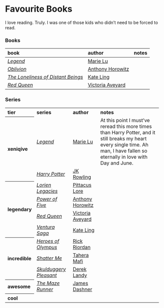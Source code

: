 # Favourite Books

I love reading. Truly. I was one of those kids who didn’t need to be forced to read.

### Books

| book | author | notes |
| :--- | :----- | :---- |
| [*Legend*]() | [Marie Lu]() | |
| [*Oblivion*]() | [Anthony Horowitz]() | |
| [*The Loneliness of Distant Beings*]() | [Kate Ling]() | |
| [*Red Queen*]() | [Victoria Aveyard]() | |

### Series

<table>
  <tr>
    <th align="left"> tier </th>
    <th align="left"> series </th>
    <th align="left"> author </th>
    <th align="left"> notes </th>
  </tr>
  <tr>
    <th align="left" rowspan="2"> xeniqive </th>
    <td> <em><a href="">Legend</a></em> </td>
    <td> <a href="">Marie Lu</a> </td>
    <td> At this point I must’ve reread this more times than Harry Potter, and it still breaks my heart every single time. Ah man, I have fallen so eternally in love with Day and June. </td>
  </tr>
  <tr>
    <td> <em><a href="">Harry Potter</a></em> </td>
    <td> <a href="">JK Rowling</a> </td>
    <td> </td>
  </tr>
  <tr>
    <th align="left" rowspan="4"> legendary </th>
    <td> <em><a href="">Lorien Legacies</a></em> </td>
    <td> <a href="">Pittacus Lore</a> </td>
    <td> </td>
  </tr>
  <tr>
    <td> <em><a href="">Power of Five</a></em> </td>
    <td> <a href="">Anthony Horowitz</a> </td>
    <td> </td>
  </tr>
  <tr>
    <td> <em><a href="">Red Queen</a></em> </td>
    <td> <a href="">Victoria Aveyard</a> </td>
    <td> </td>
  </tr>
  <tr>
    <td> <em><a href="">Ventura Saga</a></em> </td>
    <td> <a href="">Kate Ling</a> </td>
    <td> </td>
  </tr>
  <tr>
    <th align="left" rowspan="3"> incredible </th>
    <td> <em><a href="">Heroes of Olympus</a></em> </td>
    <td> <a href="">Rick Riordan</a> </td>
    <td> </td>
  </tr>
  <tr>
    <td> <em><a href="">Shatter Me</a></em> </td>
    <td> <a href="">Tahera Mafi</a> </td>
    <td> </td>
  </tr>
  <tr>
    <td> <em><a href="">Skulduggery Pleasant</a></em> </td>
    <td> <a href="">Derek Landy</a> </td>
    <td> </td>
  </tr>
  <tr>
    <th align="left"> awesome </th>
    <td> <em><a href="">The Maze Runner</a></em> </td>
    <td> <a href="">James Dashner</a> </td>
    <td> </td>
  </tr>
  <tr>
    <th align="left"> cool </th>
    <td> <em><a href=""></a></em> </td>
    <td> <a href=""></a> </td>
    <td> </td>
  </tr>
</table>
